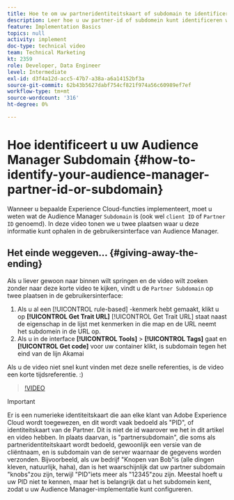 ```yaml
---
title: Hoe te om uw partneridentiteitskaart of subdomain te identificeren
description: Leer hoe u uw partner-id of subdomein kunt identificeren wanneer u sommige Experience Cloud-functies implementeert, en over twee plaatsen kunt u deze id ophalen in de gebruikersinterface van Audience Manager.
feature: Implementation Basics
topics: null
activity: implement
doc-type: technical video
team: Technical Marketing
kt: 2359
role: Developer, Data Engineer
level: Intermediate
exl-id: d3f4a12d-acc5-47b7-a38a-a6a14152bf3a
source-git-commit: 62b43b5627dabf754cf821f974a56c60989ef7ef
workflow-type: tm+mt
source-wordcount: '316'
ht-degree: 0%

---
```


# Hoe identificeert u uw Audience Manager Subdomain {#how-to-identify-your-audience-manager-partner-id-or-subdomain}

Wanneer u bepaalde Experience Cloud-functies implementeert, moet u weten wat de Audience Manager `Subdomain` is (ook wel `client ID` of `Partner ID` genoemd). In deze video tonen we u twee plaatsen waar u deze informatie kunt ophalen in de gebruikersinterface van Audience Manager.

## Het einde weggeven... {#giving-away-the-ending}

Als u liever gewoon naar binnen wilt springen en de video wilt zoeken zonder naar deze korte video te kijken, vindt u de `Partner Subdomain` op twee plaatsen in de gebruikersinterface:

1. Als u al een [!UICONTROL rule-based] -kenmerk hebt gemaakt, klikt u op **[!UICONTROL Get Trait URL]**
   [!UICONTROL Get Trait URL] staat naast de eigenschap in de lijst met kenmerken in die map en de URL neemt het subdomein in de URL op.
1. Als u in de interface **[!UICONTROL Tools]** > **[!UICONTROL Tags]** gaat en **[!UICONTROL Get code]** voor uw container klikt, is subdomain tegen het eind van de lijn Akamai

Als u de video niet snel kunt vinden met deze snelle referenties, is de video een korte tijdsreferentie. :)

>[!VIDEO](https://video.tv.adobe.com/v/25922/?quality=12)

>[!IMPORTANT]
>
>Er is een numerieke identiteitskaart die aan elke klant van Adobe Experience Cloud wordt toegewezen, en dit wordt vaak bedoeld als &quot;PID&quot;, of identiteitskaart van de Partner. Dit is niet de id waarover we het in dit artikel en video hebben. In plaats daarvan, is &quot;partnersubdomain&quot;, die soms als partneridentiteitskaart wordt bedoeld, gewoonlijk een versie van de cliëntnaam, en is subdomain van de server waarnaar de gegevens worden verzonden. Bijvoorbeeld, als uw bedrijf &quot;Knopen van Bob&quot;is (alle dingen kleven, natuurlijk, haha), dan is het waarschijnlijk dat uw partner subdomain &quot;knobs&quot;zou zijn, terwijl &quot;PID&quot;iets meer als &quot;12345&quot;zou zijn. Meestal hoeft u uw PID niet te kennen, maar het is belangrijk dat u het subdomein kent, zodat u uw Audience Manager-implementatie kunt configureren.
>
